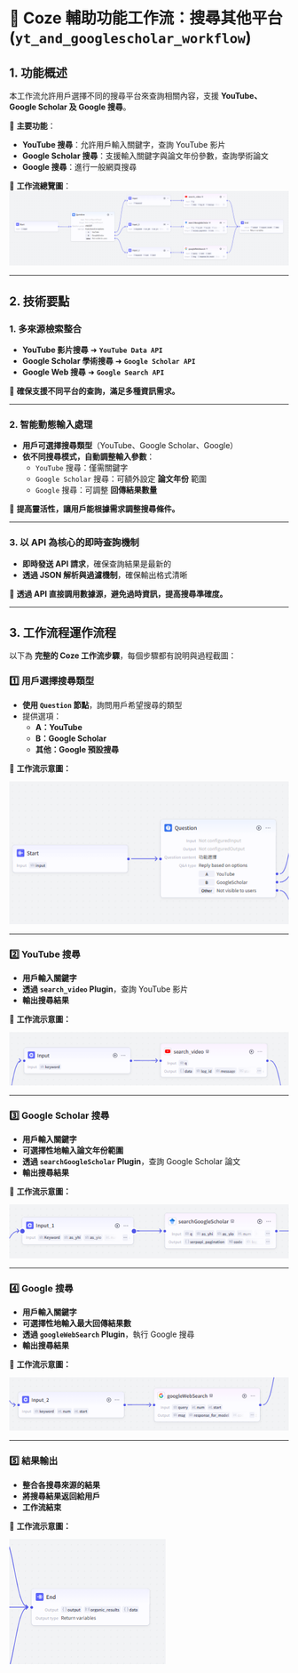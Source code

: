 # 🔎 Coze 輔助功能工作流：搜尋其他平台 (`yt_and_googlescholar_workflow`)
## 1. 功能概述

本工作流允許用戶選擇不同的搜尋平台來查詢相關內容，支援 **YouTube、Google Scholar 及 Google 搜尋**。

📌 **主要功能**：
- **YouTube 搜尋**：允許用戶輸入關鍵字，查詢 YouTube 影片
- **Google Scholar 搜尋**：支援輸入關鍵字與論文年份參數，查詢學術論文
- **Google 搜尋**：進行一般網頁搜尋

📌 **工作流總覽圖**：
![搜尋其他平台 - 總覽](images/yt_and_googlescholar.png)

---
## 2. 技術要點
###  **1. 多來源檢索整合**  
- **YouTube 影片搜尋** ➜ **`YouTube Data API`**  
- **Google Scholar 學術搜尋** ➜ **`Google Scholar API`**  
- **Google Web 搜尋** ➜ **`Google Search API`**  

📌 **確保支援不同平台的查詢，滿足多種資訊需求。**  

---

###  **2. 智能動態輸入處理**  
- **用戶可選擇搜尋類型**（YouTube、Google Scholar、Google）  
- **依不同搜尋模式，自動調整輸入參數**：
  - `YouTube` 搜尋：僅需關鍵字  
  - `Google Scholar` 搜尋：可額外設定 **論文年份** 範圍  
  - `Google` 搜尋：可調整 **回傳結果數量**  

📌 **提高靈活性，讓用戶能根據需求調整搜尋條件。**  

---

###  **3. 以 API 為核心的即時查詢機制**  
- **即時發送 API 請求**，確保查詢結果是最新的   
- **透過 JSON 解析與過濾機制**，確保輸出格式清晰  

📌 **透過 API 直接調用數據源，避免過時資訊，提高搜尋準確度。**  

---

## 3. 工作流程運作流程

以下為 **完整的 Coze 工作流步驟**，每個步驟都有說明與過程截圖：


### 1️⃣ **用戶選擇搜尋類型**
- **使用 `Question` 節點**，詢問用戶希望搜尋的類型
- 提供選項：
  - **A：YouTube**
  - **B：Google Scholar**
  - **其他：Google 預設搜尋**

📌 **工作流示意圖：**

![選擇搜尋類型](images/yt_and_googlescholar_1.png)

---

### 2️⃣ **YouTube 搜尋**
- **用戶輸入關鍵字**
- **透過 `search_video` Plugin**，查詢 YouTube 影片
- **輸出搜尋結果**

📌 **工作流示意圖：**

![YouTube 搜尋](images/yt_and_googlescholar_2.png)

---

### 3️⃣ **Google Scholar 搜尋**
- **用戶輸入關鍵字**
- **可選擇性地輸入論文年份範圍**
- **透過 `searchGoogleScholar` Plugin**，查詢 Google Scholar 論文
- **輸出搜尋結果**

📌 **工作流示意圖：**

![Google Scholar 搜尋](images/yt_and_googlescholar_3.png)

---

### 4️⃣ **Google 搜尋**
- **用戶輸入關鍵字**
- **可選擇性地輸入最大回傳結果數**
- **透過 `googleWebSearch` Plugin**，執行 Google 搜尋
- **輸出搜尋結果**

📌 **工作流示意圖：**

![Google 搜尋](images/yt_and_googlescholar_4.png)

---

### 5️⃣ **結果輸出**
- **整合各搜尋來源的結果**
- **將搜尋結果返回給用戶**
- **工作流結束**

📌 **工作流示意圖：**

![搜尋結果輸出](images/yt_and_googlescholar_5.png)


